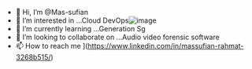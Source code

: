 - 👋 Hi, I’m @Mas-sufian
- 👀 I’m interested in ...Cloud DevOps![image](https://github.com/Mas-sufian/Mas-sufian/assets/150048266/55651e4e-d9ba-44f1-ba9f-15cd15367228)
- 🌱 I’m currently learning ...Generation Sg
- 💞️ I’m looking to collaborate on ...Audio video forensic software
- 📫 How to reach me 
](https://www.linkedin.com/in/massufian-rahmat-3268b515/)
<!---
Mas-sufian/Mas-sufian is a ✨ special ✨ repository ![image](https://github.com/Mas-sufian/Mas-sufian/assets/150048266/397efa73-4261-4133-85a0-a6e5878445d7)
ecause its `README.md` (this file) appears on your GitHub profile.
You can click the Preview link to take a look at your changes.
--->
